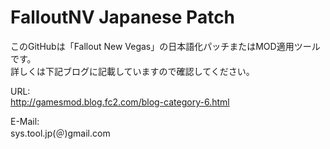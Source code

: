 # FalloutNV Japanese Patch 
このGitHubは「Fallout New Vegas」の日本語化パッチまたはMOD適用ツールです。  
詳しくは下記ブログに記載していますので確認してください。
  
URL:  
http://gamesmod.blog.fc2.com/blog-category-6.html
  
E-Mail:  
sys.tool.jp(＠)gmail.com
